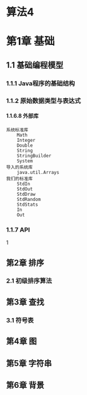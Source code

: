 # 算法4 #

# 第1章 基础 #

## 1.1 基础编程模型 ##

### 1.1.1 Java程序的基础结构 ###

### 1.1.2 原始数据类型与表达式 ###

#### 1.1.6.8 外部库 ####

	系统标准库
		Math
		Integer
		Double
		String
		StringBuilder
		System
	导入的系统库
		java.util.Arrays
	我们的标准库
		StdIn
		StdOut
		StdDraw
		StdRandom
		StdStats
		In
		Out	

### 1.1.7 API ###

1

## 第2章 排序 ##

### 2.1 初级排序算法 ###

## 第3章 查找 ##

### 3.1 符号表 ###

## 第4章 图 ##

## 第5章 字符串 ##

## 第6章 背景 ##